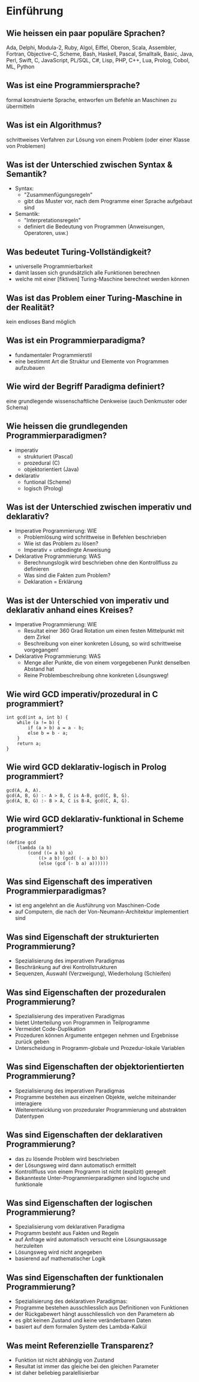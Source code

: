 # Einführung

## Wie heissen ein paar populäre Sprachen?
Ada, Delphi, Modula-2, Ruby, Algol, Eiffel, Oberon, Scala, Assembler, Fortran, Objective-C, Scheme, Bash, Haskell, Pascal, Smalltalk, Basic, Java, Perl, Swift, C, JavaScript, PL/SQL, C#, Lisp, PHP, C++, Lua, Prolog, Cobol, ML, Python

## Was ist eine Programmiersprache?
formal konstruierte Sprache, entworfen um Befehle an Maschinen zu übermitteln

## Was ist ein Algorithmus?
schrittweises Verfahren zur Lösung von einem Problem
(oder einer Klasse von Problemen)

## Was ist der Unterschied zwischen Syntax & Semantik?
* Syntax:
    * "Zusammenfügungsregeln"
    * gibt das Muster vor, nach dem Programme einer Sprache aufgebaut sind
* Semantik:
    * "Interpretationsregeln"
    * definiert die Bedeutung von Programmen (Anweisungen, Operatoren, usw.)

## Was bedeutet Turing-Vollständigkeit?
* universelle Programmierbarkeit
* damit lassen sich grundsätzlich alle Funktionen berechnen
* welche mit einer [fiktiven] Turing-Maschine berechnet werden können

## Was ist das Problem einer Turing-Maschine in der Realität?
kein endloses Band möglich

## Was ist ein Programmierparadigma?
* fundamentaler Programmierstil
* eine bestimmt Art die Struktur und Elemente von Programmen aufzubauen

## Wie wird der Begriff Paradigma definiert?
eine grundlegende wissenschaftliche Denkweise (auch Denkmuster oder Schema)

## Wie heissen die grundlegenden Programmierparadigmen?
* imperativ
    * strukturiert (Pascal)
    * prozedural (C)
    * objektorientiert (Java)
* deklarativ
    * funtional (Scheme)
    * logisch (Prolog)

## Was ist der Unterschied zwischen imperativ und deklarativ?
* Imperative Programmierung: WIE
    * Problemlösung wird schrittweise in Befehlen beschrieben
    * Wie ist das Problem zu lösen?
    * Imperativ = unbedingte Anweisung
* Deklarative Programmierung: WAS
    * Berechnungslogik wird beschrieben ohne den Kontrollfluss zu definieren
    * Was sind die Fakten zum Problem?
    * Deklaration = Erklärung

## Was ist der Unterschied von imperativ und deklarativ anhand eines Kreises?
* Imperative Programmierung: WIE
    * Resultat einer 360 Grad Rotation um einen festen Mittelpunkt mit dem Zirkel
    * Beschreibung von einer konkreten Lösung, so wird schrittweise vorgegangen!
* Deklarative Programmierung: WAS
    * Menge aller Punkte, die von einem vorgegebenen Punkt denselben Abstand hat
    * Reine Problembeschreibung ohne konkreten Lösungsweg!

## Wie wird GCD imperativ/prozedural in C programmiert?
```
int gcd(int a, int b) {
    while (a != b) {
        if (a > b) a = a - b;
        else b = b - a;
    }
    return a;
}
```

## Wie wird GCD deklarativ-logisch in Prolog programmiert?
```
gcd(A, A, A).
gcd(A, B, G) :- A > B, C is A-B, gcd(C, B, G).
gcd(A, B, G) :- B > A, C is B-A, gcd(C, A, G).
```

## Wie wird GCD deklarativ-funktional in Scheme programmiert?
```
(define gcd
    (lambda (a b)
        (cond ((= a b) a)
            ((> a b) (gcd( (- a b) b))
            (else (gcd (- b a) a))))))
```


## Was sind Eigenschaft des imperativen Programmierparadigmas?
* ist eng angelehnt an die Ausführung von Maschinen-Code
* auf Computern, die nach der Von-Neumann-Architektur implementiert sind

## Was sind Eigenschaft der strukturierten Programmierung?
* Spezialisierung des imperativen Paradigmas
* Beschränkung auf drei Kontrollstrukturen
* Sequenzen, Auswahl (Verzweigung), Wiederholung (Schleifen)

## Was sind Eigenschaften der prozeduralen Programmierung?
* Spezialisierung des imperativen Paradigmas
* bietet Unterteilung von Programmen in Teilprogramme
* Vermeidet Code-Duplikation
* Prozeduren können Argumente entgegen nehmen und Ergebnisse zurück geben
* Unterscheidung in Programm-globale und Prozedur-lokale Variablen

## Was sind Eigenschaften der objektorientierten Programmierung?
* Spezialisierung des imperativen Paradigmas
* Programme bestehen aus einzelnen Objekte, welche miteinander interagiere
* Weiterentwicklung von prozeduraler Programmierung und abstrakten Datentypen

## Was sind Eigenschaften der deklarativen Programmierung?
* das zu lösende Problem wird beschrieben
* der Lösungsweg wird dann automatisch ermittelt
* Kontrollfluss von einem Programm ist nicht (explizit) geregelt
* Bekannteste Unter-Programmierparadigmen sind logische und funktionale

## Was sind Eigenschaften der logischen Programmierung?
* Spezialisierung vom deklarativen Paradigma
* Programm besteht aus Fakten und Regeln
* auf Anfrage wird automatisch versucht eine Lösungsaussage herzuleiten
* Lösungsweg wird nicht angegeben
* basierend auf mathematischer Logik

## Was sind Eigenschaften der funktionalen Programmierung?
* Spezialisierung des deklarativen Paradigmas:
* Programme bestehen ausschliesslich aus Definitionen von Funktionen
* der Rückgabewert hängt ausschliesslich von den Parametern ab
* es gibt keinen Zustand und keine veränderbaren Daten
* basiert auf dem formalen System des Lambda-Kalkül

## Was meint Referenzielle Transparenz?
* Funktion ist nicht abhängig von Zustand
* Resultat ist immer das gleiche bei den gleichen Parameter
* ist daher beliebieg paralellisierbar

